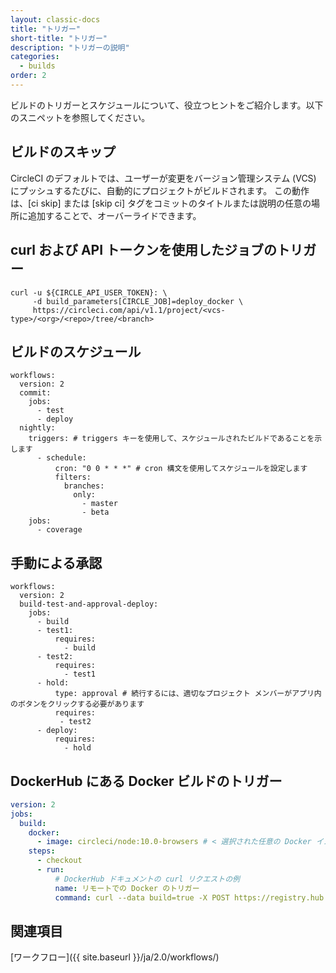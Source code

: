```yaml
---
layout: classic-docs
title: "トリガー"
short-title: "トリガー"
description: "トリガーの説明"
categories:
  - builds
order: 2
---
```



ビルドのトリガーとスケジュールについて、役立つヒントをご紹介します。以下のスニペットを参照してください。

## ビルドのスキップ

CircleCI のデフォルトでは、ユーザーが変更をバージョン管理システム (VCS) にプッシュするたびに、自動的にプロジェクトがビルドされます。 この動作は、[ci skip] または [skip ci] タグをコミットのタイトルまたは説明の任意の場所に追加することで、オーバーライドできます。

## curl および API トークンを使用したジョブのトリガー

    curl -u ${CIRCLE_API_USER_TOKEN}: \
         -d build_parameters[CIRCLE_JOB]=deploy_docker \
         https://circleci.com/api/v1.1/project/<vcs-type>/<org>/<repo>/tree/<branch>
    

## ビルドのスケジュール

    workflows:
      version: 2
      commit:
        jobs:
          - test
          - deploy
      nightly:
        triggers: # triggers キーを使用して、スケジュールされたビルドであることを示します
          - schedule:
              cron: "0 0 * * *" # cron 構文を使用してスケジュールを設定します
              filters:
                branches:
                  only:
                    - master
                    - beta
        jobs:
          - coverage
    

## 手動による承認

    workflows:
      version: 2
      build-test-and-approval-deploy:
        jobs:
          - build
          - test1:
              requires:
                - build
          - test2:
              requires:
                - test1
          - hold:
              type: approval # 続行するには、適切なプロジェクト メンバーがアプリ内のボタンをクリックする必要があります
              requires:
               - test2
          - deploy:
              requires:
                - hold
    

## DockerHub にある Docker ビルドのトリガー

```yaml
version: 2
jobs:
  build:
    docker:
      - image: circleci/node:10.0-browsers # < 選択された任意の Docker イメージ
    steps:
      - checkout
      - run:
          # DockerHub ドキュメントの curl リクエストの例
          name: リモートでの Docker のトリガー
          command: curl --data build=true -X POST https://registry.hub.docker.com/u/svendowideit/testhook/trigger/be579c82-7c0e-11e4-81c4-0242ac110020/
```

## 関連項目

[ワークフロー]({{ site.baseurl }}/ja/2.0/workflows/)
